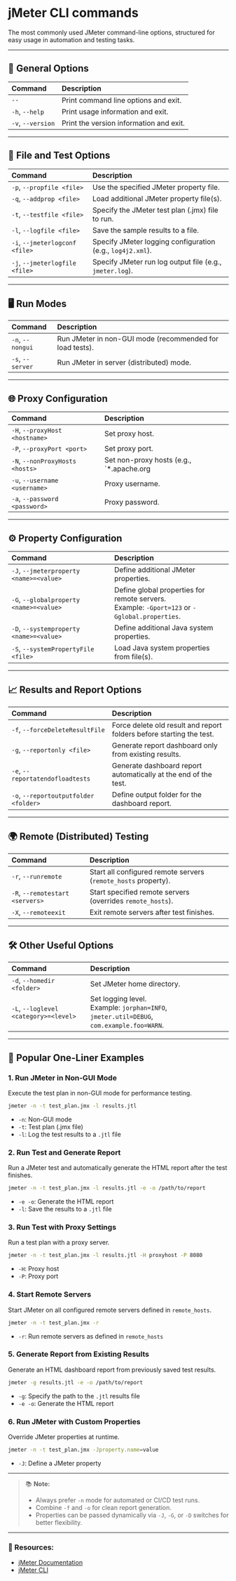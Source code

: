 # jMeter CLI commands

The most commonly used JMeter command-line options, structured for easy usage in automation and testing tasks.

---

## 📄 General Options

| Command | Description |
| :------ | :---------- |
| `--` | Print command line options and exit. |
| `-h`, `--help` | Print usage information and exit. |
| `-v`, `--version` | Print the version information and exit. |

---

## 📂 File and Test Options

| Command | Description |
| :------ | :---------- |
| `-p`, `--propfile <file>` | Use the specified JMeter property file. |
| `-q`, `--addprop <file>` | Load additional JMeter property file(s). |
| `-t`, `--testfile <file>` | Specify the JMeter test plan (.jmx) file to run. |
| `-l`, `--logfile <file>` | Save the sample results to a file. |
| `-i`, `--jmeterlogconf <file>` | Specify JMeter logging configuration (e.g., `log4j2.xml`). |
| `-j`, `--jmeterlogfile <file>` | Specify JMeter run log output file (e.g., `jmeter.log`). |

---

## 🖥️ Run Modes

| Command | Description |
| :------ | :---------- |
| `-n`, `--nongui` | Run JMeter in non-GUI mode (recommended for load tests). |
| `-s`, `--server` | Run JMeter in server (distributed) mode. |

---

## 🌐 Proxy Configuration

| Command | Description |
| :------ | :---------- |
| `-H`, `--proxyHost <hostname>` | Set proxy host. |
| `-P`, `--proxyPort <port>` | Set proxy port. |
| `-N`, `--nonProxyHosts <hosts>` | Set non-proxy hosts (e.g., `*.apache.org|localhost`). |
| `-u`, `--username <username>` | Proxy username. |
| `-a`, `--password <password>` | Proxy password. |

---

## ⚙️ Property Configuration

| Command | Description |
| :------ | :---------- |
| `-J`, `--jmeterproperty <name>=<value>` | Define additional JMeter properties. |
| `-G`, `--globalproperty <name>=<value>` | Define global properties for remote servers. <br> Example: `-Gport=123` or `-Gglobal.properties`. |
| `-D`, `--systemproperty <name>=<value>` | Define additional Java system properties. |
| `-S`, `--systemPropertyFile <file>` | Load Java system properties from file(s). |

---

## 📈 Results and Report Options

| Command | Description |
| :------ | :---------- |
| `-f`, `--forceDeleteResultFile` | Force delete old result and report folders before starting the test. |
| `-g`, `--reportonly <file>` | Generate report dashboard only from existing results. |
| `-e`, `--reportatendofloadtests` | Generate dashboard report automatically at the end of the test. |
| `-o`, `--reportoutputfolder <folder>` | Define output folder for the dashboard report. |

---

## 🌍 Remote (Distributed) Testing

| Command | Description |
| :------ | :---------- |
| `-r`, `--runremote` | Start all configured remote servers (`remote_hosts` property). |
| `-R`, `--remotestart <servers>` | Start specified remote servers (overrides `remote_hosts`). |
| `-X`, `--remoteexit` | Exit remote servers after test finishes. |

---

## 🛠️ Other Useful Options

| Command | Description |
| :------ | :---------- |
| `-d`, `--homedir <folder>` | Set JMeter home directory. |
| `-L`, `--loglevel <category>=<level>` | Set logging level. <br> Example: `jorphan=INFO`, `jmeter.util=DEBUG`, `com.example.foo=WARN`. |

---

## 🚀 Popular One-Liner Examples

### 1. **Run JMeter in Non-GUI Mode**
Execute the test plan in non-GUI mode for performance testing.
```bash
jmeter -n -t test_plan.jmx -l results.jtl
```
- `-n`: Non-GUI mode
- `-t`: Test plan (.jmx file)
- `-l`: Log the test results to a `.jtl` file

### 2. **Run Test and Generate Report**
Run a JMeter test and automatically generate the HTML report after the test finishes.
```bash
jmeter -n -t test_plan.jmx -l results.jtl -e -o /path/to/report
```
- `-e -o`: Generate the HTML report
- `-l`: Save the results to a `.jtl` file

### 3. **Run Test with Proxy Settings**
Run a test plan with a proxy server.
```bash
jmeter -n -t test_plan.jmx -l results.jtl -H proxyhost -P 8080
```
- `-H`: Proxy host
- `-P`: Proxy port

### 4. **Start Remote Servers**
Start JMeter on all configured remote servers defined in `remote_hosts`.
```bash
jmeter -n -t test_plan.jmx -r
```
- `-r`: Run remote servers as defined in `remote_hosts`

### 5. **Generate Report from Existing Results**
Generate an HTML dashboard report from previously saved test results.
```bash
jmeter -g results.jtl -e -o /path/to/report
```
- `-g`: Specify the path to the `.jtl` results file
- `-e -o`: Generate the HTML report

### 6. **Run JMeter with Custom Properties**
Override JMeter properties at runtime.
```bash
jmeter -n -t test_plan.jmx -Jproperty.name=value
```
- `-J`: Define a JMeter property

---

> 📚 **Note:**
> - Always prefer `-n` mode for automated or CI/CD test runs.
> - Combine `-f` and `-o` for clean report generation.
> - Properties can be passed dynamically via `-J`, `-G`, or `-D` switches for better flexibility.

---

### 📖 Resources:
* [jMeter Documentation](https://jmeter.apache.org/usermanual/index.html)
* [jMeter CLI](https://jmeter.apache.org/usermanual/get-started.html#non_gui)
